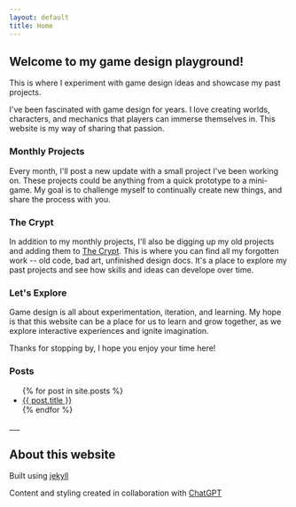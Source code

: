 ```yaml
---
layout: default
title: Home
---
```


## Welcome to my game design playground! 

This is where I experiment with game design ideas and showcase my past projects.

I've been fascinated with game design for years. I love creating worlds, characters, and mechanics that players can immerse themselves in. This website is my way of sharing that passion.

### Monthly Projects

Every month, I'll post a new update with a small project I've been working on. These projects could be anything from a quick prototype to a mini-game. My goal is to challenge myself to continually create new things, and share the process with you.

### The Crypt

In addition to my monthly projects, I'll also be digging up my old projects and adding them to [The Crypt](/crypt.html). This is where you can find all my forgotten work -- old code, bad art, unfinished design docs. It's a place to explore my past projects and see how skills and ideas can develope over time.

### Let's Explore

Game design is all about experimentation, iteration, and learning. My hope is that this website can be a place for us to learn and grow together, as we explore interactive experiences and ignite imagination.

Thanks for stopping by, I hope you enjoy your time here!

### Posts

<ul>
{% for post in site.posts %}
<li>
<a href="{{ post.url }}">{{ post.title }}</a>
</li>
{% endfor %}
</ul>
___

## About this website

Built using [jekyll](https://jekyllrb.com/)

Content and styling created in collaboration with [ChatGPT](https://chat.openai.com/)

